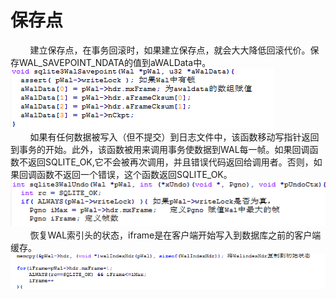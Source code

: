 # 保存点
&nbsp;&nbsp;&nbsp;&nbsp;&nbsp;&nbsp;&nbsp;&nbsp;建立保存点，在事务回滚时，如果建立保存点，就会大大降低回滚代价。保存WAL_SAVEPOINT_NDATA的值到aWALData中。<br>
<img src="save1.png"><br>
&nbsp;&nbsp;&nbsp;&nbsp;&nbsp;&nbsp;&nbsp;&nbsp;如果有任何数据被写入（但不提交）到日志文件中，该函数移动写指针返回到事务的开始。此外，该函数被用来调用事务使数据到WAL每一帧。如果回调函数不返回SQLITE_OK,它不会被再次调用，并且错误代码返回给调用者。否则，如果回调函数不返回一个错误，这个函数返回SQLITE_OK。<br>
<img src="save2.png"><br>
&nbsp;&nbsp;&nbsp;&nbsp;&nbsp;&nbsp;&nbsp;&nbsp;恢复WAL索引头的状态，iframe是在客户端开始写入到数据库之前的客户端缓存。<br>
<img src="save3.png"><br>
